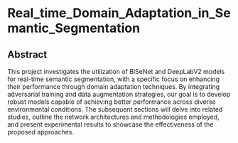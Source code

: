 # Real_time_Domain_Adaptation_in_Semantic_Segmentation

## Abstract
This project investigates the utilization of BiSeNet and DeepLabV2 models for real-time semantic segmentation, with a specific focus on enhancing their performance through domain adaptation techniques. By integrating adversarial training and data augmentation strategies, our goal is to develop robust models capable of achieving better performance across diverse environmental conditions. The subsequent sections will delve into related studies, outline the network architectures and methodologies employed, and present experimental results to showcase the effectiveness of the proposed approaches.

